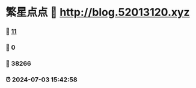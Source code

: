 # 繁星点点 :link: http://blog.52013120.xyz 
### :page_facing_up: [11](http://blog.52013120.xyz/tag.html) 
### :speech_balloon: 0 
### :hibiscus: 38266 
### :alarm_clock: 2024-07-03 15:42:58 
